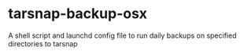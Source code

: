 tarsnap-backup-osx
==================

A shell script and launchd config file to run daily backups on specified directories to tarsnap